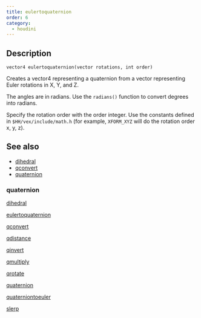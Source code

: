 ```yaml
---
title: eulertoquaternion
order: 6
category:
  - houdini
---
```


## Description

`vector4 eulertoquaternion(vector rotations, int order)`

Creates a vector4 representing a quaternion from a vector representing Euler
rotations in X, Y, and Z.

The angles are in radians. Use the `radians()` function to convert degrees
into radians.

Specify the rotation order with the order integer. Use the constants defined
in `$HH/vex/include/math.h` (for example, `XFORM_XYZ` will do the rotation
order x, y, z).

## See also

- [dihedral](dihedral.html)
- [qconvert](qconvert.html)
- [quaternion](quaternion.html)

### quaternion

[dihedral](dihedral.html)

[eulertoquaternion](eulertoquaternion.html)

[qconvert](qconvert.html)

[qdistance](qdistance.html)

[qinvert](qinvert.html)

[qmultiply](qmultiply.html)

[qrotate](qrotate.html)

[quaternion](quaternion.html)

[quaterniontoeuler](quaterniontoeuler.html)

[slerp](slerp.html)
